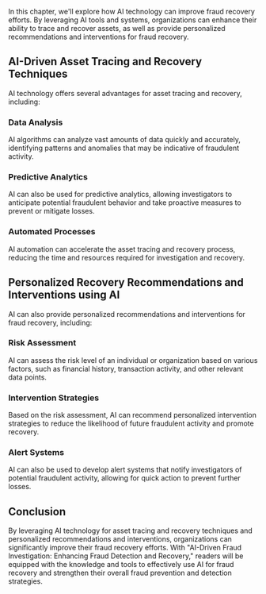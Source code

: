 
In this chapter, we'll explore how AI technology can improve fraud recovery efforts. By leveraging AI tools and systems, organizations can enhance their ability to trace and recover assets, as well as provide personalized recommendations and interventions for fraud recovery.

AI-Driven Asset Tracing and Recovery Techniques
-----------------------------------------------

AI technology offers several advantages for asset tracing and recovery, including:

### Data Analysis

AI algorithms can analyze vast amounts of data quickly and accurately, identifying patterns and anomalies that may be indicative of fraudulent activity.

### Predictive Analytics

AI can also be used for predictive analytics, allowing investigators to anticipate potential fraudulent behavior and take proactive measures to prevent or mitigate losses.

### Automated Processes

AI automation can accelerate the asset tracing and recovery process, reducing the time and resources required for investigation and recovery.

Personalized Recovery Recommendations and Interventions using AI
----------------------------------------------------------------

AI can also provide personalized recommendations and interventions for fraud recovery, including:

### Risk Assessment

AI can assess the risk level of an individual or organization based on various factors, such as financial history, transaction activity, and other relevant data points.

### Intervention Strategies

Based on the risk assessment, AI can recommend personalized intervention strategies to reduce the likelihood of future fraudulent activity and promote recovery.

### Alert Systems

AI can also be used to develop alert systems that notify investigators of potential fraudulent activity, allowing for quick action to prevent further losses.

Conclusion
----------

By leveraging AI technology for asset tracing and recovery techniques and personalized recommendations and interventions, organizations can significantly improve their fraud recovery efforts. With "AI-Driven Fraud Investigation: Enhancing Fraud Detection and Recovery," readers will be equipped with the knowledge and tools to effectively use AI for fraud recovery and strengthen their overall fraud prevention and detection strategies.
